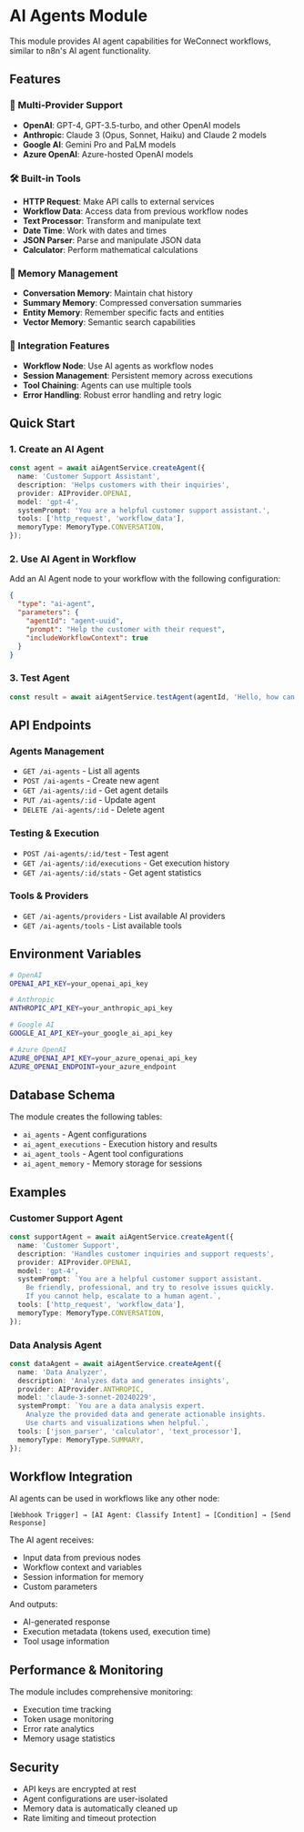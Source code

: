 # AI Agents Module

This module provides AI agent capabilities for WeConnect workflows, similar to n8n's AI agent functionality.

## Features

### 🤖 Multi-Provider Support
- **OpenAI**: GPT-4, GPT-3.5-turbo, and other OpenAI models
- **Anthropic**: Claude 3 (Opus, Sonnet, Haiku) and Claude 2 models
- **Google AI**: Gemini Pro and PaLM models
- **Azure OpenAI**: Azure-hosted OpenAI models

### 🛠️ Built-in Tools
- **HTTP Request**: Make API calls to external services
- **Workflow Data**: Access data from previous workflow nodes
- **Text Processor**: Transform and manipulate text
- **Date Time**: Work with dates and times
- **JSON Parser**: Parse and manipulate JSON data
- **Calculator**: Perform mathematical calculations

### 🧠 Memory Management
- **Conversation Memory**: Maintain chat history
- **Summary Memory**: Compressed conversation summaries
- **Entity Memory**: Remember specific facts and entities
- **Vector Memory**: Semantic search capabilities

### 🔧 Integration Features
- **Workflow Node**: Use AI agents as workflow nodes
- **Session Management**: Persistent memory across executions
- **Tool Chaining**: Agents can use multiple tools
- **Error Handling**: Robust error handling and retry logic

## Quick Start

### 1. Create an AI Agent

```typescript
const agent = await aiAgentService.createAgent({
  name: 'Customer Support Assistant',
  description: 'Helps customers with their inquiries',
  provider: AIProvider.OPENAI,
  model: 'gpt-4',
  systemPrompt: 'You are a helpful customer support assistant.',
  tools: ['http_request', 'workflow_data'],
  memoryType: MemoryType.CONVERSATION,
});
```

### 2. Use AI Agent in Workflow

Add an AI Agent node to your workflow with the following configuration:

```json
{
  "type": "ai-agent",
  "parameters": {
    "agentId": "agent-uuid",
    "prompt": "Help the customer with their request",
    "includeWorkflowContext": true
  }
}
```

### 3. Test Agent

```typescript
const result = await aiAgentService.testAgent(agentId, 'Hello, how can you help me?');
```

## API Endpoints

### Agents Management
- `GET /ai-agents` - List all agents
- `POST /ai-agents` - Create new agent
- `GET /ai-agents/:id` - Get agent details
- `PUT /ai-agents/:id` - Update agent
- `DELETE /ai-agents/:id` - Delete agent

### Testing & Execution
- `POST /ai-agents/:id/test` - Test agent
- `GET /ai-agents/:id/executions` - Get execution history
- `GET /ai-agents/:id/stats` - Get agent statistics

### Tools & Providers
- `GET /ai-agents/providers` - List available AI providers
- `GET /ai-agents/tools` - List available tools

## Environment Variables

```bash
# OpenAI
OPENAI_API_KEY=your_openai_api_key

# Anthropic
ANTHROPIC_API_KEY=your_anthropic_api_key

# Google AI
GOOGLE_AI_API_KEY=your_google_ai_api_key

# Azure OpenAI
AZURE_OPENAI_API_KEY=your_azure_openai_api_key
AZURE_OPENAI_ENDPOINT=your_azure_endpoint
```

## Database Schema

The module creates the following tables:
- `ai_agents` - Agent configurations
- `ai_agent_executions` - Execution history and results
- `ai_agent_tools` - Agent tool configurations
- `ai_agent_memory` - Memory storage for sessions

## Examples

### Customer Support Agent
```typescript
const supportAgent = await aiAgentService.createAgent({
  name: 'Customer Support',
  description: 'Handles customer inquiries and support requests',
  provider: AIProvider.OPENAI,
  model: 'gpt-4',
  systemPrompt: `You are a helpful customer support assistant. 
    Be friendly, professional, and try to resolve issues quickly.
    If you cannot help, escalate to a human agent.`,
  tools: ['http_request', 'workflow_data'],
  memoryType: MemoryType.CONVERSATION,
});
```

### Data Analysis Agent
```typescript
const dataAgent = await aiAgentService.createAgent({
  name: 'Data Analyzer',
  description: 'Analyzes data and generates insights',
  provider: AIProvider.ANTHROPIC,
  model: 'claude-3-sonnet-20240229',
  systemPrompt: `You are a data analysis expert. 
    Analyze the provided data and generate actionable insights.
    Use charts and visualizations when helpful.`,
  tools: ['json_parser', 'calculator', 'text_processor'],
  memoryType: MemoryType.SUMMARY,
});
```

## Workflow Integration

AI agents can be used in workflows like any other node:

```
[Webhook Trigger] → [AI Agent: Classify Intent] → [Condition] → [Send Response]
```

The AI agent receives:
- Input data from previous nodes
- Workflow context and variables
- Session information for memory
- Custom parameters

And outputs:
- AI-generated response
- Execution metadata (tokens used, execution time)
- Tool usage information

## Performance & Monitoring

The module includes comprehensive monitoring:
- Execution time tracking
- Token usage monitoring
- Error rate analytics
- Memory usage statistics

## Security

- API keys are encrypted at rest
- Agent configurations are user-isolated
- Memory data is automatically cleaned up
- Rate limiting and timeout protection

